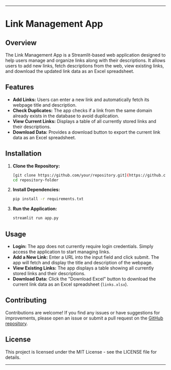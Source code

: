 
---

# Link Management App

## Overview

The Link Management App is a Streamlit-based web application designed to help users manage and organize links along with their descriptions. It allows users to add new links, fetch descriptions from the web, view existing links, and download the updated link data as an Excel spreadsheet.

## Features

- **Add Links:** Users can enter a new link and automatically fetch its webpage title and description.
- **Check Duplicates:** The app checks if a link from the same domain already exists in the database to avoid duplication.
- **View Current Links:** Displays a table of all currently stored links and their descriptions.
- **Download Data:** Provides a download button to export the current link data as an Excel spreadsheet.

## Installation

1. **Clone the Repository:**
   ```bash
   [git clone https://github.com/your/repository.git](https://github.com/7pk5/linkman.git)
   cd repository-folder
   ```

2. **Install Dependencies:**
   ```bash
   pip install -r requirements.txt
   ```

3. **Run the Application:**
   ```bash
   streamlit run app.py
   ```


## Usage

- **Login:** The app does not currently require login credentials. Simply access the application to start managing links.
- **Add a New Link:** Enter a URL into the input field and click submit. The app will fetch and display the title and description of the webpage.
- **View Existing Links:** The app displays a table showing all currently stored links and their descriptions.
- **Download Data:** Click the "Download Excel" button to download the current link data as an Excel spreadsheet (`links.xlsx`).

## Contributing

Contributions are welcome! If you find any issues or have suggestions for improvements, please open an issue or submit a pull request on the [GitHub repository](https://github.com/your/repository).

## License

This project is licensed under the MIT License - see the LICENSE file for details.

---

